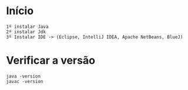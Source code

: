# Início 

    1º instalar Java
    2º instalar Jdk
    3º Instalar IDE -> (Eclipse, IntelliJ IDEA, Apache NetBeans, BlueJ)

# Verificar a versão

    java -version
    javac -version